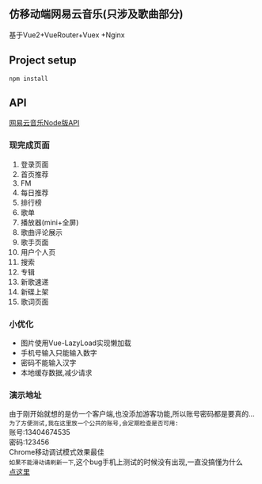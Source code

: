 ## 仿移动端网易云音乐(只涉及歌曲部分)
基于Vue2+VueRouter+Vuex +Nginx
## Project setup
```
npm install
```

## API
[网易云音乐Node版API](https://binaryify.github.io/NeteaseCloudMusicApi/#/?id=neteasecloudmusicapi)
### 现完成页面
1. 登录页面
2. 首页推荐
3. FM 
5. 每日推荐
6. 排行榜
7. 歌单
8. 播放器(mini+全屏)
9. 歌曲评论展示
10. 歌手页面
11. 用户个人页
12. 搜索
13. 专辑
14. 新歌速递
15. 新碟上架
16. 歌词页面
### 小优化
+ 图片使用Vue-LazyLoad实现懒加载
+ 手机号输入只能输入数字
+ 密码不能输入汉字
+ 本地缓存数据,减少请求

### 演示地址
由于刚开始就想的是仿一个客户端,也没添加游客功能,所以账号密码都是要真的...  
`为了方便测试,我在这里放一个公共的账号,会定期检查是否可用:`  
 账号:13404674535          
 密码:123456         
Chrome移动调试模式效果最佳  
`如果不能滑动请刷新一下`,这个bug手机上测试的时候没有出现,一直没搞懂为什么      
<a href="http://zazahui.online" target="_blank">点这里</a>  






